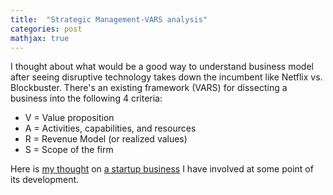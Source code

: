 ```yaml
---
title:  "Strategic Management-VARS analysis"
categories: post
mathjax: true
---
```


I thought about what would be a good way to understand business model after seeing disruptive technology takes down the incumbent like Netflix vs. Blockbuster. 
There's an existing framework (VARS) for dissecting a business into the following 4 criteria:

- V = Value proposition
- A = Activities, capabilities, and resources
- R = Revenue Model (or realized values)
- S = Scope of the firm

Here is [my thought](https://docs.google.com/document/d/1OND5UdRMp4QY7n5Wt3NL9VCh3GI9k6qtrUgVxnDSma4/edit) on [a startup business](https://ineedahand.com/) I have involved at some point of its development. 
